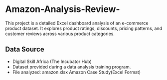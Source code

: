 # Amazon-Analysis-Review-
This project is a detailed Excel dashboard analysis of an e-commerce product dataset. It explores product ratings, discounts, pricing patterns, and customer reviews across various product categories.

## Data Source
- Digital Skill Africa (The Incubator Hub)
- Dataset provided during a data analysis training program.
- File analyzed: amazon.xlsx Amazon Case Study(Excel Format)

